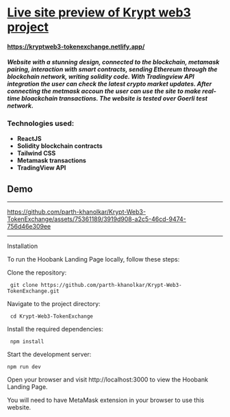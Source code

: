 # [Live site preview of Krypt web3 project](https://kryptweb3-tokenexchange.netlify.app/)

#### https://kryptweb3-tokenexchange.netlify.app/


#### _Website with a stunning design, connected to the blockchain, metamask pairing, interaction with smart contracts, sending Ethereum through the blockchain network, writing solidity code. With Tradingview API integration the user can check the latest crypto market updates. After connecting the metmask accoun the user can use the site to make real-time bloackchain transactions. The website is tested over Goerli test network._

### Technologies used: 
- **ReactJS** 
- **Solidity blockchain contracts**
- **Tailwind CSS**
- **Metamask transactions**
- **TradingView API**


## Demo

---


https://github.com/parth-khanolkar/Krypt-Web3-TokenExchange/assets/75361189/3919d908-a2c5-46cd-9474-756d46e309ee


---
Installation

To run the Hoobank Landing Page locally, follow these steps:

   Clone the repository:

     git clone https://github.com/parth-khanolkar/Krypt-Web3-TokenExchange.git
     
   Navigate to the project directory:


     cd Krypt-Web3-TokenExchange

   Install the required dependencies:


     npm install

   Start the development server:


    npm run dev

   Open your browser and visit http://localhost:3000 to view the Hoobank Landing Page.
   
   You will need to have MetaMask extension in your browser to use this website.
